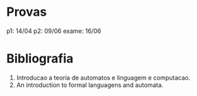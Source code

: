 # Provas 

p1: 14/04 
p2: 09/06
exame: 16/06

# Bibliografia
1. Introducao a teoria de automatos e linguagem e computacao.
2. An introduction to formal languagens and automata.
